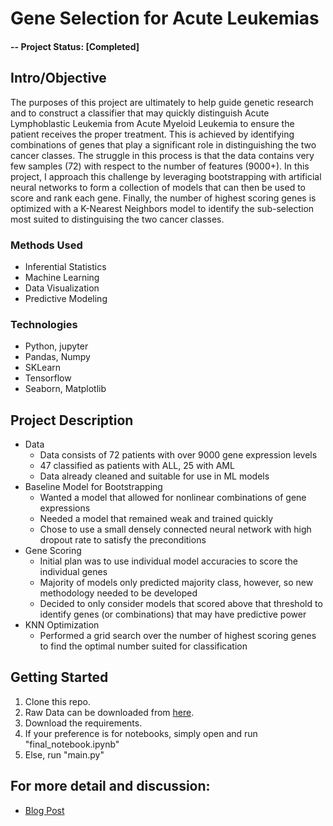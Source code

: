 # Gene Selection for Acute Leukemias

#### -- Project Status: [Completed]

## Intro/Objective
The purposes of this project are ultimately to help guide genetic research and to construct a classifier that may quickly distinguish Acute Lymphoblastic Leukemia from Acute Myeloid Leukemia to ensure the patient receives the proper treatment. This is achieved by identifying combinations of genes that play a significant role in distinguishing the two cancer classes.  The struggle in this process is that the data contains very few samples (72) with respect to the number of features (9000+). In this project, I approach this challenge by leveraging bootstrapping with artificial neural networks to form a collection of models that can then be used to score and rank each gene. Finally, the number of highest scoring genes is optimized with a K-Nearest Neighbors model to identify the sub-selection most suited to distinguising the two cancer classes.

### Methods Used
* Inferential Statistics
* Machine Learning
* Data Visualization
* Predictive Modeling

### Technologies
* Python, jupyter
* Pandas, Numpy
* SKLearn
* Tensorflow
* Seaborn, Matplotlib

## Project Description
* Data  
   * Data consists of 72 patients with over 9000 gene expression levels
   * 47 classified as patients with ALL, 25 with AML
   * Data already cleaned and suitable for use in ML models
* Baseline Model for Bootstrapping
   * Wanted a model that allowed for nonlinear combinations of gene expressions
   * Needed a model that remained weak and trained quickly
   * Chose to use a small densely connected neural network with high dropout rate to satisfy the preconditions
* Gene Scoring
   * Initial plan was to use individual model accuracies to score the individual genes
   * Majority of models only predicted majority class, however, so new methodology needed to be developed
   * Decided to only consider models that scored above that threshold to identify genes (or combinations) that may have predictive power
* KNN Optimization
   * Performed a grid search over the number of highest scoring genes to find the optimal number suited for classification

## Getting Started

1. Clone this repo.
2. Raw Data can be downloaded from [here](https://www.kaggle.com/crawford/gene-expression).    
3. Download the requirements.
4. If your preference is for notebooks, simply open and run "final_notebook.ipynb"
5. Else, run "main.py"

## For more detail and discussion:
* [Blog Post](https://pjourgensen.github.io/genes.html)

